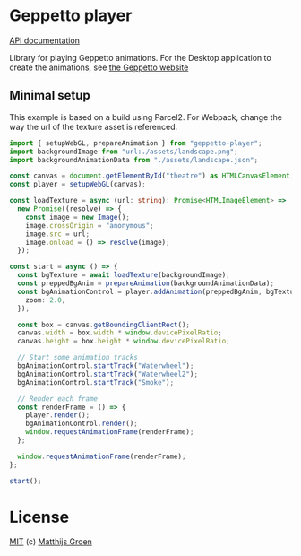 # Geppetto player

[API documentation](https://matthijsgroen.github.io/geppetto-player)

Library for playing Geppetto animations. For the Desktop application to create the animations, see [the Geppetto website](https://matthijsgroen.github.io/geppetto)

## Minimal setup

This example is based on a build using Parcel2. For Webpack, change the way the url of the texture asset is referenced.

```typescript
import { setupWebGL, prepareAnimation } from "geppetto-player";
import backgroundImage from "url:./assets/landscape.png";
import backgroundAnimationData from "./assets/landscape.json";

const canvas = document.getElementById("theatre") as HTMLCanvasElement;
const player = setupWebGL(canvas);

const loadTexture = async (url: string): Promise<HTMLImageElement> =>
  new Promise((resolve) => {
    const image = new Image();
    image.crossOrigin = "anonymous";
    image.src = url;
    image.onload = () => resolve(image);
  });

const start = async () => {
  const bgTexture = await loadTexture(backgroundImage);
  const preppedBgAnim = prepareAnimation(backgroundAnimationData);
  const bgAnimationControl = player.addAnimation(preppedBgAnim, bgTexture, 0, {
    zoom: 2.0,
  });

  const box = canvas.getBoundingClientRect();
  canvas.width = box.width * window.devicePixelRatio;
  canvas.height = box.height * window.devicePixelRatio;

  // Start some animation tracks
  bgAnimationControl.startTrack("Waterwheel");
  bgAnimationControl.startTrack("Waterwheel2");
  bgAnimationControl.startTrack("Smoke");

  // Render each frame
  const renderFrame = () => {
    player.render();
    bgAnimationControl.render();
    window.requestAnimationFrame(renderFrame);
  };

  window.requestAnimationFrame(renderFrame);
};

start();
```

# License

[MIT](./LICENSE) (c) [Matthijs Groen](https://twitter.com/matthijsgroen)
